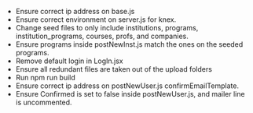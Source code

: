 - Ensure correct ip address on base.js
- Ensure correct environment on server.js for knex.
- Change seed files to only include institutions, programs, institution_programs, courses, profs, and companies.
- Ensure programs inside postNewInst.js match the ones on the seeded programs.
- Remove default login in LogIn.jsx
- Ensure all redundant files are taken out of the upload folders
- Run npm run build
- Ensure correct ip address on postNewUser.js confirmEmailTemplate.
- Ensure Confirmed is set to false inside postNewUser.js, and mailer line is uncommented.
